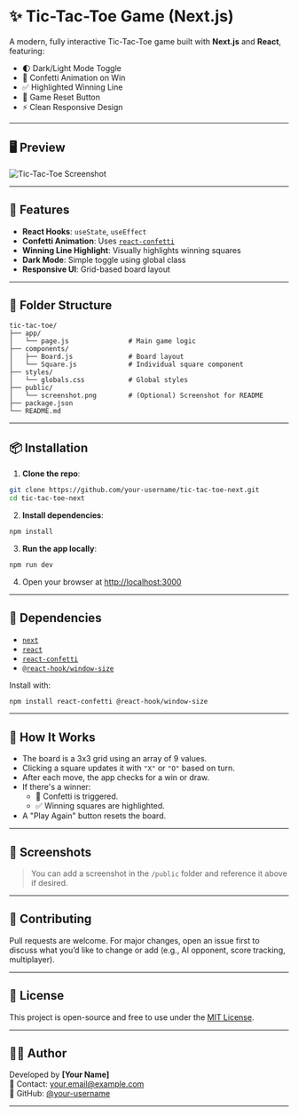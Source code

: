# ✨ Tic-Tac-Toe Game (Next.js)

A modern, fully interactive Tic-Tac-Toe game built with **Next.js** and **React**, featuring:

- 🌓 Dark/Light Mode Toggle  
- 🎉 Confetti Animation on Win  
- ✅ Highlighted Winning Line  
- 🔄 Game Reset Button  
- ⚡ Clean Responsive Design  

---

## 🖥️ Preview

![Tic-Tac-Toe Screenshot](tic.png)

---

## 🚀 Features

- **React Hooks**: `useState`, `useEffect`
- **Confetti Animation**: Uses [`react-confetti`](https://www.npmjs.com/package/react-confetti)
- **Winning Line Highlight**: Visually highlights winning squares
- **Dark Mode**: Simple toggle using global class
- **Responsive UI**: Grid-based board layout

---

## 📁 Folder Structure

```
tic-tac-toe/
├── app/
│   └── page.js               # Main game logic
├── components/
│   ├── Board.js              # Board layout
│   └── Square.js             # Individual square component
├── styles/
│   └── globals.css           # Global styles
├── public/
│   └── screenshot.png        # (Optional) Screenshot for README
├── package.json
└── README.md
```

---

## 📦 Installation

1. **Clone the repo**:

```bash
git clone https://github.com/your-username/tic-tac-toe-next.git
cd tic-tac-toe-next
```

2. **Install dependencies**:

```bash
npm install
```

3. **Run the app locally**:

```bash
npm run dev
```

4. Open your browser at [http://localhost:3000](http://localhost:3000)

---

## 🧩 Dependencies

- [`next`](https://nextjs.org/)
- [`react`](https://react.dev/)
- [`react-confetti`](https://www.npmjs.com/package/react-confetti)
- [`@react-hook/window-size`](https://www.npmjs.com/package/@react-hook/window-size)

Install with:

```bash
npm install react-confetti @react-hook/window-size
```

---

## 🧠 How It Works

- The board is a 3x3 grid using an array of 9 values.
- Clicking a square updates it with `"X"` or `"O"` based on turn.
- After each move, the app checks for a win or draw.
- If there's a winner:
  - 🎉 Confetti is triggered.
  - ✅ Winning squares are highlighted.
- A "Play Again" button resets the board.

---

## 📸 Screenshots

> You can add a screenshot in the `/public` folder and reference it above if desired.

---

## 🤝 Contributing

Pull requests are welcome. For major changes, open an issue first to discuss what you’d like to change or add (e.g., AI opponent, score tracking, multiplayer).

---

## 📄 License

This project is open-source and free to use under the [MIT License](https://choosealicense.com/licenses/mit/).

---

## 👨‍💻 Author

Developed by **[Your Name]**  
📧 Contact: your.email@example.com  
🔗 GitHub: [@your-username](https://github.com/your-username)

---